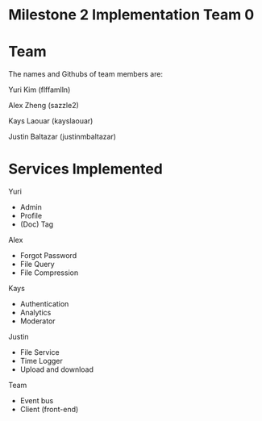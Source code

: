 # Milestone 2 Implementation Team 0 #

# Team #
The names and Githubs of team members are:

Yuri Kim (flffamlln) 

Alex Zheng (sazzle2)

Kays Laouar (kayslaouar)

Justin Baltazar (justinmbaltazar)

# Services Implemented #
Yuri
- Admin
- Profile
- (Doc) Tag

Alex
- Forgot Password
- File Query
- File Compression

Kays
- Authentication
- Analytics
- Moderator

Justin
- File Service
- Time Logger
- Upload and download

Team
- Event bus
- Client (front-end)
